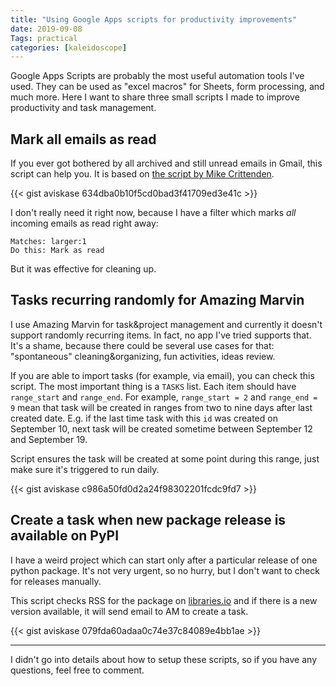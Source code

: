 ```yaml
---
title: "Using Google Apps scripts for productivity improvements"
date: 2019-09-08
Tags: practical
categories: [kaleidoscope]
---
```


Google Apps Scripts are probably the most useful automation tools I've used. They can be used as "excel macros" for Sheets, form processing, and much more. Here I want to share three small scripts I made to improve productivity and task management.


## Mark all emails as read

If you ever got bothered by all archived and still unread emails in Gmail, this script can help you. It is based on [the script by Mike Crittenden](https://critter.blog/2013/03/09/marking-gmail-read-with-apps-script/). 


{{< gist aviskase 634dba0b10f5cd0bad3f41709ed3e41c >}}

I don't really need it right now, because I have a filter which marks *all* incoming emails as read right away:

```
Matches: larger:1
Do this: Mark as read
```

But it was effective for cleaning up.


## Tasks recurring randomly for Amazing Marvin

I use Amazing Marvin for task&project management and currently it doesn't support randomly recurring items. In fact, no app I've tried supports that. It's a shame, because there could be several use cases for that: "spontaneous" cleaning&organizing, fun activities, ideas review.

If you are able to import tasks (for example, via email), you can check this script. The most important thing is a `TASKS` list. Each item should have `range_start` and `range_end`. For example, `range_start = 2` and `range_end = 9` mean that task will be created in ranges from two to nine days after last created date. E.g. if the last time task with this `id` was created on September 10, next task will be created sometime between September 12 and September 19. 

Script ensures the task will be created at some point during this range, just make sure it's triggered to run daily.

{{< gist aviskase c986a50fd0d2a24f98302201fcdc9fd7 >}}


## Create a task when new package release is available on PyPI

I have a weird project which can start only after a particular release of one python package. It's not very urgent, so no hurry, but I don't want to check for releases manually. 

This script checks RSS for the package on [libraries.io](https://libraries.io/) and if there is a new version available, it will send email to AM to create a task.

{{< gist aviskase 079fda60adaa0c74e37c84089e4bb1ae >}}

---

I didn't go into details about how to setup these scripts, so if you have any questions, feel free to comment.
